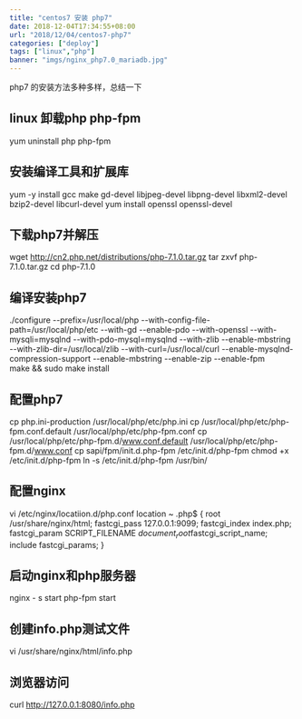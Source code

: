 ```yaml
---
title: "centos7 安装 php7"
date: 2018-12-04T17:34:55+08:00
url: "2018/12/04/centos7-php7"
categories: ["deploy"]
tags: ["linux","php"]
banner: "imgs/nginx_php7.0_mariadb.jpg"
---
```


php7 的安装方法多种多样，总结一下

<!--more-->

## linux 卸载php php-fpm
yum uninstall php php-fpm

## 安装编译工具和扩展库
yum -y install gcc make gd-devel libjpeg-devel libpng-devel libxml2-devel bzip2-devel libcurl-devel
yum install openssl openssl-devel

## 下载php7并解压
wget http://cn2.php.net/distributions/php-7.1.0.tar.gz
tar zxvf php-7.1.0.tar.gz
cd php-7.1.0

## 编译安装php7
./configure --prefix=/usr/local/php --with-config-file-path=/usr/local/php/etc --with-gd --enable-pdo --with-openssl --with-mysqli=mysqlnd --with-pdo-mysql=mysqlnd --with-zlib --enable-mbstring --with-zlib-dir=/usr/local/zlib --with-curl=/usr/local/curl --enable-mysqlnd-compression-support --enable-mbstring --enable-zip --enable-fpm  
make && sudo make install

## 配置php7
cp php.ini-production /usr/local/php/etc/php.ini
cp /usr/local/php/etc/php-fpm.conf.default /usr/local/php/etc/php-fpm.conf
cp /usr/local/php/etc/php-fpm.d/www.conf.default /usr/local/php/etc/php-fpm.d/www.conf
cp sapi/fpm/init.d.php-fpm /etc/init.d/php-fpm
chmod +x /etc/init.d/php-fpm
ln -s /etc/init.d/php-fpm /usr/bin/

## 配置nginx
vi /etc/nginx/locatiion.d/php.conf
location ~ \.php$ {
		root           /usr/share/nginx/html;
		fastcgi_pass   127.0.0.1:9099;
		fastcgi_index  index.php;
		fastcgi_param  SCRIPT_FILENAME  $document_root$fastcgi_script_name;
		include        fastcgi_params;
	}
## 启动nginx和php服务器
nginx - s start
php-fpm start

## 创建info.php测试文件
vi /usr/share/nginx/html/info.php
<?php
	phpinfo();
?>

## 浏览器访问
curl http://127.0.0.1:8080/info.php

<!--more-->
